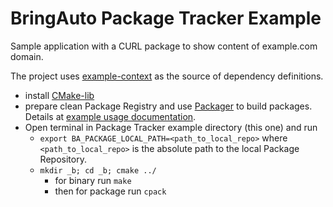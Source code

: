
# BringAuto Package Tracker Example

Sample application with a CURL package to show content of example.com domain.

The project uses [example-context] as the source of dependency definitions.

- install [CMake-lib]
- prepare clean Package Registry and use [Packager] to build packages.
  Details at [example usage documentation].
- Open terminal in Package Tracker example directory (this one) and run
  - `export BA_PACKAGE_LOCAL_PATH=<path_to_local_repo>` where `<path_to_local_repo>` is the absolute path to the local Package Repository.
  - `mkdir _b; cd _b; cmake ../`
    - for binary run `make`
    - then for package run `cpack`


[CMake-lib]: https://github.com/cmakelib/cmakelib
[example-context]: https://github.com/bacpack-system/example-context
[example-project]: https://github.com/bacpack-system/example-project
[Packager]: https://github.com/bacpack-system/packager
[example usage documentation]: https://bacpack-system.github.io/example_usage